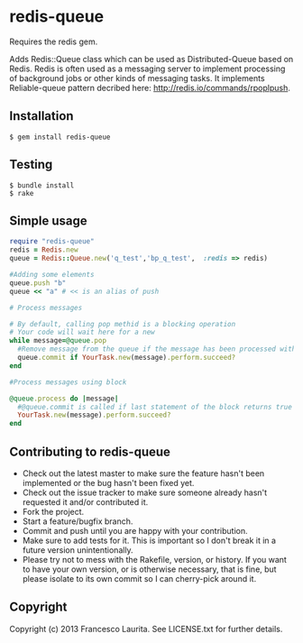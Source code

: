 redis-queue
=============
Requires the redis gem.

Adds Redis::Queue class which can be used as Distributed-Queue based on Redis.
Redis is often used as a messaging server to implement processing of background jobs or other kinds of messaging tasks.
It implements Reliable-queue pattern decribed here: http://redis.io/commands/rpoplpush.

Installation
----------------
    $ gem install redis-queue

Testing
----------------
    $ bundle install
    $ rake

Simple usage
----------------

```ruby
require "redis-queue"
redis = Redis.new
queue = Redis::Queue.new('q_test','bp_q_test',  :redis => redis)

#Adding some elements
queue.push "b" 
queue << "a" # << is an alias of push

# Process messages

# By default, calling pop methid is a blocking operation
# Your code will wait here for a new  
while message=@queue.pop
  #Remove message from the queue if the message has been processed without errors
  queue.commit if YourTask.new(message).perform.succeed?
end

#Process messages using block

@queue.process do |message|
  #@queue.commit is called if last statement of the block returns true
  YourTask.new(message).perform.succeed?
end

```
Contributing to redis-queue
----------------
 
* Check out the latest master to make sure the feature hasn't been implemented or the bug hasn't been fixed yet.
* Check out the issue tracker to make sure someone already hasn't requested it and/or contributed it.
* Fork the project.
* Start a feature/bugfix branch.
* Commit and push until you are happy with your contribution.
* Make sure to add tests for it. This is important so I don't break it in a future version unintentionally.
* Please try not to mess with the Rakefile, version, or history. If you want to have your own version, or is otherwise necessary, that is fine, but please isolate to its own commit so I can cherry-pick around it.

Copyright
----------------

Copyright (c) 2013 Francesco Laurita. See LICENSE.txt for
further details.


